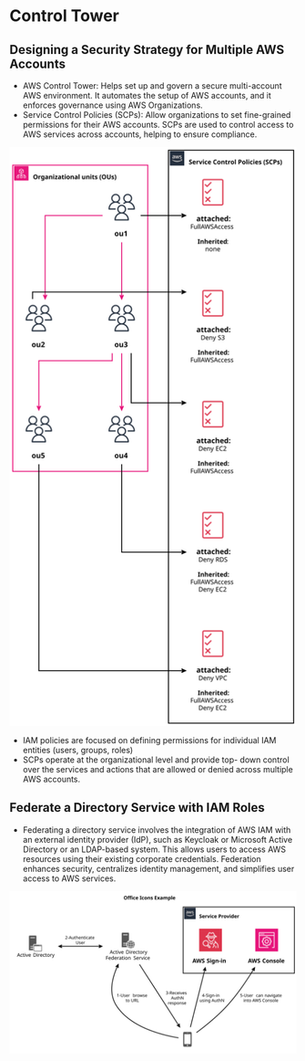 # Control Tower

## Designing a Security Strategy for Multiple AWS Accounts
- AWS Control Tower: Helps set up and govern a secure multi-account AWS
environment. It automates the setup of AWS accounts, and it enforces 
governance using AWS Organizations.
- Service Control Policies (SCPs): Allow organizations to set fine-grained
  permissions for their AWS accounts. SCPs are used to control access to
  AWS services across accounts, helping to ensure compliance.

![](../uml/002-control-tower/scp.svg)

- IAM policies are focused on defining permissions for individual IAM entities
  (users, groups, roles)
-  SCPs operate at the organizational level and provide top-
   down control over the services and actions that are allowed or denied across
   multiple AWS accounts.

## Federate a Directory Service with IAM Roles
- Federating a directory service involves the integration of AWS IAM with an external identity
provider (IdP), such as Keycloak or Microsoft Active Directory or an LDAP-based system. 
This allows users to access AWS resources using their existing corporate credentials. 
Federation enhances security, centralizes identity management, and simplifies user access to AWS services.

![](../uml/002-control-tower/federation.svg)